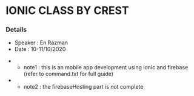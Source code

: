 # IONIC CLASS BY CREST

### Details

- Speaker : En Razman
- Date : 10-11/10/2020

* * note1 : this is an mobile app development using ionic and firebase (refer to command.txt for full guide) 
* * note2 : the firebaseHosting part is not complete